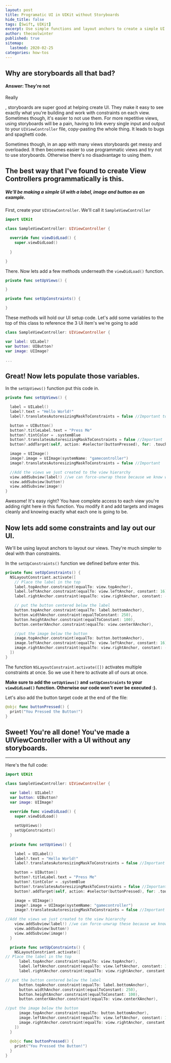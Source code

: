 ```yaml
---
layout: post
title: Programatic UI in UIKit without Storyboards
hide_title: false
tags: [Swift, UIKit]
excerpt: Use simple functions and layout anchors to create a simple UI without storyboards.
author: thecoolwinter
published: true
sitemap:
  lastmod: 2020-02-25
categories: how-tos
---
```


## Why are storyboards all that bad?

#### Answer: They're not
Really

, storyboards are super good at helping create UI. They make it easy to see exactly what you're building and work with constraints on each view. Sometimes though, it's easier to not use them. For more repetitive views, using storyboards will be a pain, having to link every single input and output to your `UIViewController` file, copy-pasting the whole thing. It leads to bugs and spaghetti code. 

Sometimes though, in an app with many views storyboards get messy and overloaded. It then becomes easier to use programmatic views and try not to use storyboards. Otherwise there's no disadvantage to using them.

## The best way that I've found to create View Controllers programmatically is this.

##### We'll be making a simple UI with a label, image and button as an example.

First, create your `UIViewController`. We'll call it `SampleViewController`

```swift
import UIKit

class SampleViewController: UIViewController {

  override func viewDidLoad() {
    super.viewDidLoad()
     
  }

}
```

There. Now lets add a few methods underneath the `viewDidLoad()` function.
```swift
private func setUpViews() {

}

private func setUpConstraints() {

}
```

These methods will hold our UI setup code. Let's add some variables to the top of this class to reference the 3 UI item's we're going to add
```swift
class SampleViewController: UIViewController {

var label: UILabel?
var button: UIButton?
var image: UIImage?

...
```

## Great! Now lets populate those variables.

In the `setUpViews()` function put this code in.
```swift
private func setUpViews() {

  label = UILabel()
  label?.text = "Hello World!"
  label?.translatesAutoresizingMaskToConstraints = false //Important to do with all views. If you don't set this to false, iOS will break all the constraints you will set.

  button = UIButton()
  button?.titleLabel.text = "Press Me"
  button?.tintColor = .systemBlue
  button?.translatesAutoresizingMaskToConstraints = false //Important
  button?.addTarget(self, action: #selector(buttonPressed), for: .touchUpInside) //Will return an error right now, ignore it as we haven't added the target function yet.

  image = UIImage()
  image?.image = UIImage(systemName: "gamecontroller")
  image?.translatesAutoresizingMaskToConstraints = false //Important

  //Add the views we just created to the view hierarchy
  view.addSubview(label!) //we can force-unwrap these because we know we just made them and they won't be nil.
  view.addSubview(button!)
  view.addSubview(image!)
}
```
Awesome! It's easy right? You have complete access to each view you're adding right here in this function. You modify it and add targets and images cleanly and knowing exactly what each one is going to be.

## Now lets add some constraints and lay out our UI.

We'll be using layout anchors to layout our views. They're much simpler to deal with than constraints.

In the `setUpConstraints()` function we defined before enter this.
```swift
private func setUpConstraints() {
  NSLayoutConstriant.activate([
    // Place the label in the top
    label.topAnchor.constraint(equalTo: view.topAnchor),
    label.leftAnchor.constraint(equalTo: view.leftAnchor, constant: 16),
    label.rightAnchor.constraint(equalTo: view.rightAnchor, constant: -16),

    // put the button centered below the label
    button.topAnchor.constraint(equalTo: label.bottomAnchor),
    button.widthAnchor.constraint(equalToConstant: 250),
    button.heightAnchor.constraint(equalToConstant: 100),
    button.centerXAnchor.constraint(equalTo: view.centerXAnchor),

    //put the image below the button
    image.topAnchor.constraint(equalTo: button.bottomAnchor),
    image.leftAnchor.constraint(equalTo: view.leftAnchor, constant: 16),
    image.rightAnchor.constraint(equalTo: view.rightAnchor, constant: -16)
  ])
}
```

The function `NSLayoutConstraint.activate([])` activates multiple constraints at once. So we use it here to activate all of ours at once.

**Make sure to add the `setUpViews()` and `setUpConstraints` to your `viewDidLoad()` function. Otherwise our code won't ever be executed :).**

Let's also add the button target code at the end of the file:
```swift
@objc func buttonPressed() {
  print("You Pressed the Button!")
}
```

## Sweet! You're all done! You've made a UIViewController with a UI without any storyboards.

---
Here's the full code:
```swift
import UIKit

class SampleViewController: UIViewController {

  var label: UILabel?
  var button: UIButton?
  var image: UIImage?

  override func viewDidLoad() {
    super.viewDidLoad()
     
    setUpViews()
    setUpConstraints()
  }
  
  private func setUpViews() {

    label = UILabel()
    label?.text = "Hello World!"
    label?.translatesAutoresizingMaskToConstraints = false //Important to do with all views. If you don't set this to false, iOS will break all the constraints you will set.

    button = UIButton()
    button?.titleLabel.text = "Press Me"
    button?.tintColor = .systemBlue
    button?.translatesAutoresizingMaskToConstraints = false //Important
    button?.addTarget(self, action: #selector(buttonPressed), for: .touchUpInside) //Will return an error right now, ignore it as we haven't added the target function yet.

    image = UIImage()
    image?.image = UIImage(systemName: "gamecontroller")
    image?.translatesAutoresizingMaskToConstraints = false //Important

//Add the views we just created to the view hierarchy
    view.addSubview(label!) //we can force-unwrap these because we know we just made them and they won't be nil.
    view.addSubview(button!)
    view.addSubview(image!)
  }

  private func setUpConstraints() {
    NSLayoutConstriant.activate([
// Place the label in the top
      label.topAnchor.constraint(equalTo: view.topAnchor),
      label.leftAnchor.constraint(equalTo: view.leftAnchor, constant: 16),
      label.rightAnchor.constraint(equalTo: view.rightAnchor, constant: -16),

// put the button centered below the label
      button.topAnchor.constraint(equalTo: label.bottomAnchor),
      button.widthAnchor.constraint(equalToConstant: 250),
      button.heightAnchor.constraint(equalToConstant: 100),
      button.centerXAnchor.constraint(equalTo: view.centerXAnchor),

//put the image below the button
      image.topAnchor.constraint(equalTo: button.bottomAnchor),
      image.leftAnchor.constraint(equalTo: view.leftAnchor, constant: 16),
      image.rightAnchor.constraint(equalTo: view.rightAnchor, constant: -16)
    ])
  }
  
  @objc func buttonPressed() {
    print("You Pressed the Button!")
  }
}
```